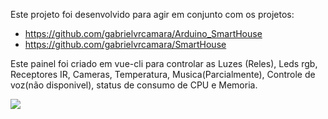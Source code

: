 Este projeto foi desenvolvido para agir em conjunto com os projetos:
 - https://github.com/gabrielvrcamara/Arduino_SmartHouse
 - https://github.com/gabrielvrcamara/SmartHouse

Este painel foi criado em vue-cli para controlar as Luzes (Reles), Leds rgb, Receptores IR, Cameras, Temperatura, Musica(Parcialmente), Controle de voz(não disponivel), status de consumo de CPU e Memoria.

<img src="https://i.ibb.co/x6prXYZ/Captura-de-Tela-2021-02-11-s-19-22-05.png">
